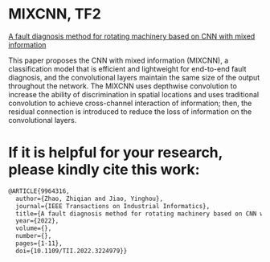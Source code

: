# MIXCNN, TF2
[A fault diagnosis method for rotating machinery based on CNN with mixed information](https://ieeexplore.ieee.org/document/9964316)


This paper proposes the CNN with mixed information (MIXCNN), a classification model that is efficient and lightweight for end-to-end fault diagnosis, and the convolutional layers maintain the same size of the output throughout the network. The MIXCNN uses depthwise convolution to increase the ability of discrimination in spatial locations and uses traditional convolution to achieve cross-channel interaction of information; then, the residual connection is introduced to reduce the loss of information on the convolutional layers. 


  
  
# If it is helpful for your research, please kindly cite this work:


```html
@ARTICLE{9964316,
  author={Zhao, Zhiqian and Jiao, Yinghou},
  journal={IEEE Transactions on Industrial Informatics}, 
  title={A fault diagnosis method for rotating machinery based on CNN with mixed information}, 
  year={2022},
  volume={},
  number={},
  pages={1-11},
  doi={10.1109/TII.2022.3224979}}
```

  
  
